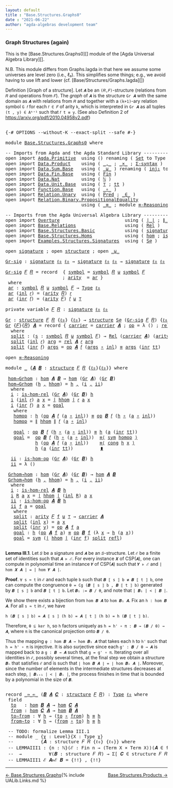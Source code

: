 ```yaml
---
layout: default
title : "Base.Structures.Graphs0"
date : "2021-06-22"
author: "agda-algebras development team"
---
```


### <a id="graph-structures-again">Graph Structures (again)</a>

This is the [Base.Structures.Graphs0][] module of the [Agda Universal Algebra Library][].

N.B. This module differs from Graphs.lagda in that here we assume some universes are level zero (i.e., ℓ₀). This simplifies some things; e.g., we avoid having to use lift and lower (cf. [Base/Structures/Graphs.lagda][])

Definition [Graph of a structure]. Let `𝑨` be an `(𝑅,𝐹)`-structure (relations from `𝑅` and operations from `𝐹`).
The *graph* of `𝑨` is the structure `Gr 𝑨` with the same domain as `𝑨` with relations from `𝑅` and together with a `(k+1)`-ary relation symbol `G 𝑓` for each `𝑓 ∈ 𝐹` of arity `k`, which is interpreted in `Gr 𝑨` as all tuples `(t , y) ∈ Aᵏ⁺¹` such that `𝑓 t ≡ y`. (See also Definition 2 of https://arxiv.org/pdf/2010.04958v2.pdf)


<pre class="Agda">

<a id="956" class="Symbol">{-#</a> <a id="960" class="Keyword">OPTIONS</a> <a id="968" class="Pragma">--without-K</a> <a id="980" class="Pragma">--exact-split</a> <a id="994" class="Pragma">--safe</a> <a id="1001" class="Symbol">#-}</a>

<a id="1006" class="Keyword">module</a> <a id="1013" href="Base.Structures.Graphs0.html" class="Module">Base.Structures.Graphs0</a> <a id="1037" class="Keyword">where</a>

<a id="1044" class="Comment">-- Imports from Agda and the Agda Standard Library -------------------------------------------</a>
<a id="1139" class="Keyword">open</a> <a id="1144" class="Keyword">import</a> <a id="1151" href="Agda.Primitive.html" class="Module">Agda.Primitive</a>  <a id="1167" class="Keyword">using</a> <a id="1173" class="Symbol">()</a> <a id="1176" class="Keyword">renaming</a> <a id="1185" class="Symbol">(</a> <a id="1187" href="Agda.Primitive.html#326" class="Primitive">Set</a> <a id="1191" class="Symbol">to</a> <a id="1194" class="Primitive">Type</a> <a id="1199" class="Symbol">;</a> <a id="1201" href="Agda.Primitive.html#764" class="Primitive">lzero</a> <a id="1207" class="Symbol">to</a> <a id="1210" class="Primitive">ℓ₀</a> <a id="1213" class="Symbol">)</a>
<a id="1215" class="Keyword">open</a> <a id="1220" class="Keyword">import</a> <a id="1227" href="Data.Product.html" class="Module">Data.Product</a>    <a id="1243" class="Keyword">using</a> <a id="1249" class="Symbol">(</a> <a id="1251" href="Agda.Builtin.Sigma.html#236" class="InductiveConstructor Operator">_,_</a> <a id="1255" class="Symbol">;</a> <a id="1257" href="Data.Product.html#1167" class="Function Operator">_×_</a> <a id="1261" class="Symbol">;</a> <a id="1263" href="Data.Product.html#916" class="Function">Σ-syntax</a> <a id="1272" class="Symbol">)</a>
<a id="1274" class="Keyword">open</a> <a id="1279" class="Keyword">import</a> <a id="1286" href="Data.Sum.Base.html" class="Module">Data.Sum.Base</a>   <a id="1302" class="Keyword">using</a> <a id="1308" class="Symbol">(</a> <a id="1310" href="Data.Sum.Base.html#734" class="Datatype Operator">_⊎_</a> <a id="1314" class="Symbol">)</a> <a id="1316" class="Keyword">renaming</a> <a id="1325" class="Symbol">(</a> <a id="1327" href="Data.Sum.Base.html#784" class="InductiveConstructor">inj₁</a> <a id="1332" class="Symbol">to</a> <a id="1335" class="InductiveConstructor">inl</a> <a id="1339" class="Symbol">;</a> <a id="1341" href="Data.Sum.Base.html#809" class="InductiveConstructor">inj₂</a> <a id="1346" class="Symbol">to</a> <a id="1349" class="InductiveConstructor">inr</a> <a id="1353" class="Symbol">)</a>
<a id="1355" class="Keyword">open</a> <a id="1360" class="Keyword">import</a> <a id="1367" href="Data.Fin.Base.html" class="Module">Data.Fin.Base</a>   <a id="1383" class="Keyword">using</a> <a id="1389" class="Symbol">(</a> <a id="1391" href="Data.Fin.Base.html#1126" class="Datatype">Fin</a> <a id="1395" class="Symbol">)</a>
<a id="1397" class="Keyword">open</a> <a id="1402" class="Keyword">import</a> <a id="1409" href="Data.Nat.html" class="Module">Data.Nat</a>        <a id="1425" class="Keyword">using</a> <a id="1431" class="Symbol">(</a> <a id="1433" href="Agda.Builtin.Nat.html#192" class="Datatype">ℕ</a> <a id="1435" class="Symbol">)</a>
<a id="1437" class="Keyword">open</a> <a id="1442" class="Keyword">import</a> <a id="1449" href="Data.Unit.Base.html" class="Module">Data.Unit.Base</a>  <a id="1465" class="Keyword">using</a> <a id="1471" class="Symbol">(</a> <a id="1473" href="Agda.Builtin.Unit.html#164" class="Record">⊤</a> <a id="1475" class="Symbol">;</a> <a id="1477" href="Agda.Builtin.Unit.html#201" class="InductiveConstructor">tt</a> <a id="1480" class="Symbol">)</a>
<a id="1482" class="Keyword">open</a> <a id="1487" class="Keyword">import</a> <a id="1494" href="Function.Base.html" class="Module">Function.Base</a>   <a id="1510" class="Keyword">using</a> <a id="1516" class="Symbol">(</a> <a id="1518" href="Function.Base.html#1031" class="Function Operator">_∘_</a> <a id="1522" class="Symbol">)</a>
<a id="1524" class="Keyword">open</a> <a id="1529" class="Keyword">import</a> <a id="1536" href="Relation.Unary.html" class="Module">Relation.Unary</a>  <a id="1552" class="Keyword">using</a> <a id="1558" class="Symbol">(</a> <a id="1560" href="Relation.Unary.html#1101" class="Function">Pred</a> <a id="1565" class="Symbol">;</a> <a id="1567" href="Relation.Unary.html#1523" class="Function Operator">_∈_</a> <a id="1571" class="Symbol">)</a>
<a id="1573" class="Keyword">open</a> <a id="1578" class="Keyword">import</a> <a id="1585" href="Relation.Binary.PropositionalEquality.html" class="Module">Relation.Binary.PropositionalEquality</a>
                            <a id="1651" class="Keyword">using</a> <a id="1657" class="Symbol">(</a> <a id="1659" href="Agda.Builtin.Equality.html#151" class="Datatype Operator">_≡_</a> <a id="1663" class="Symbol">;</a> <a id="1665" class="Keyword">module</a> <a id="1672" href="Relation.Binary.PropositionalEquality.Core.html#2708" class="Module">≡-Reasoning</a> <a id="1684" class="Symbol">;</a> <a id="1686" href="Relation.Binary.PropositionalEquality.Core.html#1130" class="Function">cong</a> <a id="1691" class="Symbol">;</a> <a id="1693" href="Relation.Binary.PropositionalEquality.Core.html#1684" class="Function">sym</a> <a id="1697" class="Symbol">;</a> <a id="1699" href="Agda.Builtin.Equality.html#208" class="InductiveConstructor">refl</a> <a id="1704" class="Symbol">)</a>

<a id="1707" class="Comment">-- Imports from the Agda Universal Algebra Library ---------------------------------------------</a>
<a id="1804" class="Keyword">open</a> <a id="1809" class="Keyword">import</a> <a id="1816" href="Overture.html" class="Module">Overture</a>                        <a id="1848" class="Keyword">using</a> <a id="1854" class="Symbol">(</a> <a id="1856" href="Overture.Basic.html#4326" class="Function Operator">∣_∣</a> <a id="1860" class="Symbol">;</a> <a id="1862" href="Overture.Basic.html#4364" class="Function Operator">∥_∥</a> <a id="1866" class="Symbol">)</a>
<a id="1868" class="Keyword">open</a> <a id="1873" class="Keyword">import</a> <a id="1880" href="Base.Relations.html" class="Module">Base.Relations</a>                  <a id="1912" class="Keyword">using</a> <a id="1918" class="Symbol">(</a> <a id="1920" href="Base.Relations.Continuous.html#4452" class="Function">Rel</a> <a id="1924" class="Symbol">)</a>
<a id="1926" class="Keyword">open</a> <a id="1931" class="Keyword">import</a> <a id="1938" href="Base.Structures.Basic.html" class="Module">Base.Structures.Basic</a>           <a id="1970" class="Keyword">using</a> <a id="1976" class="Symbol">(</a> <a id="1978" href="Base.Structures.Basic.html#1233" class="Record">signature</a> <a id="1988" class="Symbol">;</a> <a id="1990" href="Base.Structures.Basic.html#1566" class="Record">structure</a> <a id="2000" class="Symbol">)</a>
<a id="2002" class="Keyword">open</a> <a id="2007" class="Keyword">import</a> <a id="2014" href="Base.Structures.Homs.html" class="Module">Base.Structures.Homs</a>            <a id="2046" class="Keyword">using</a> <a id="2052" class="Symbol">(</a> <a id="2054" href="Base.Structures.Homs.html#2703" class="Function">hom</a> <a id="2058" class="Symbol">;</a> <a id="2060" href="Base.Structures.Homs.html#2287" class="Function">is-hom-rel</a> <a id="2071" class="Symbol">;</a> <a id="2073" href="Base.Structures.Homs.html#2506" class="Function">is-hom-op</a> <a id="2083" class="Symbol">)</a>
<a id="2085" class="Keyword">open</a> <a id="2090" class="Keyword">import</a> <a id="2097" href="Examples.Structures.Signatures.html" class="Module">Examples.Structures.Signatures</a>  <a id="2129" class="Keyword">using</a> <a id="2135" class="Symbol">(</a> <a id="2137" href="Examples.Structures.Signatures.html#765" class="Function">S∅</a> <a id="2140" class="Symbol">)</a>

<a id="2143" class="Keyword">open</a> <a id="2148" href="Base.Structures.Basic.html#1233" class="Module">signature</a> <a id="2158" class="Symbol">;</a> <a id="2160" class="Keyword">open</a> <a id="2165" href="Base.Structures.Basic.html#1566" class="Module">structure</a> <a id="2175" class="Symbol">;</a> <a id="2177" class="Keyword">open</a> <a id="2182" href="Data.Sum.Base.html#734" class="Module Operator">_⊎_</a>

<a id="Gr-sig"></a><a id="2187" href="Base.Structures.Graphs0.html#2187" class="Function">Gr-sig</a> <a id="2194" class="Symbol">:</a> <a id="2196" href="Base.Structures.Basic.html#1233" class="Record">signature</a> <a id="2206" href="Base.Structures.Graphs0.html#1210" class="Primitive">ℓ₀</a> <a id="2209" href="Base.Structures.Graphs0.html#1210" class="Primitive">ℓ₀</a> <a id="2212" class="Symbol">→</a> <a id="2214" href="Base.Structures.Basic.html#1233" class="Record">signature</a> <a id="2224" href="Base.Structures.Graphs0.html#1210" class="Primitive">ℓ₀</a> <a id="2227" href="Base.Structures.Graphs0.html#1210" class="Primitive">ℓ₀</a> <a id="2230" class="Symbol">→</a> <a id="2232" href="Base.Structures.Basic.html#1233" class="Record">signature</a> <a id="2242" href="Base.Structures.Graphs0.html#1210" class="Primitive">ℓ₀</a> <a id="2245" href="Base.Structures.Graphs0.html#1210" class="Primitive">ℓ₀</a>

<a id="2249" href="Base.Structures.Graphs0.html#2187" class="Function">Gr-sig</a> <a id="2256" href="Base.Structures.Graphs0.html#2256" class="Bound">𝐹</a> <a id="2258" href="Base.Structures.Graphs0.html#2258" class="Bound">𝑅</a> <a id="2260" class="Symbol">=</a> <a id="2262" class="Keyword">record</a>  <a id="2270" class="Symbol">{</a> <a id="2272" href="Base.Structures.Basic.html#1293" class="Field">symbol</a> <a id="2279" class="Symbol">=</a> <a id="2281" href="Base.Structures.Basic.html#1293" class="Field">symbol</a> <a id="2288" href="Base.Structures.Graphs0.html#2258" class="Bound">𝑅</a> <a id="2290" href="Data.Sum.Base.html#734" class="Datatype Operator">⊎</a> <a id="2292" href="Base.Structures.Basic.html#1293" class="Field">symbol</a> <a id="2299" href="Base.Structures.Graphs0.html#2256" class="Bound">𝐹</a>
                     <a id="2322" class="Symbol">;</a> <a id="2324" href="Base.Structures.Basic.html#1311" class="Field">arity</a>  <a id="2331" class="Symbol">=</a> <a id="2333" href="Base.Structures.Graphs0.html#2346" class="Function">ar</a> <a id="2336" class="Symbol">}</a>
 <a id="2339" class="Keyword">where</a>
 <a id="2346" href="Base.Structures.Graphs0.html#2346" class="Function">ar</a> <a id="2349" class="Symbol">:</a> <a id="2351" href="Base.Structures.Basic.html#1293" class="Field">symbol</a> <a id="2358" href="Base.Structures.Graphs0.html#2258" class="Bound">𝑅</a> <a id="2360" href="Data.Sum.Base.html#734" class="Datatype Operator">⊎</a> <a id="2362" href="Base.Structures.Basic.html#1293" class="Field">symbol</a> <a id="2369" href="Base.Structures.Graphs0.html#2256" class="Bound">𝐹</a> <a id="2371" class="Symbol">→</a> <a id="2373" href="Base.Structures.Graphs0.html#1194" class="Primitive">Type</a> <a id="2378" href="Base.Structures.Graphs0.html#1210" class="Primitive">ℓ₀</a>
 <a id="2382" href="Base.Structures.Graphs0.html#2346" class="Function">ar</a> <a id="2385" class="Symbol">(</a><a id="2386" href="Base.Structures.Graphs0.html#1335" class="InductiveConstructor">inl</a> <a id="2390" href="Base.Structures.Graphs0.html#2390" class="Bound">𝑟</a><a id="2391" class="Symbol">)</a> <a id="2393" class="Symbol">=</a> <a id="2395" class="Symbol">(</a><a id="2396" href="Base.Structures.Basic.html#1311" class="Field">arity</a> <a id="2402" href="Base.Structures.Graphs0.html#2258" class="Bound">𝑅</a><a id="2403" class="Symbol">)</a> <a id="2405" href="Base.Structures.Graphs0.html#2390" class="Bound">𝑟</a>
 <a id="2408" href="Base.Structures.Graphs0.html#2346" class="Function">ar</a> <a id="2411" class="Symbol">(</a><a id="2412" href="Base.Structures.Graphs0.html#1349" class="InductiveConstructor">inr</a> <a id="2416" href="Base.Structures.Graphs0.html#2416" class="Bound">𝑓</a><a id="2417" class="Symbol">)</a> <a id="2419" class="Symbol">=</a> <a id="2421" class="Symbol">(</a><a id="2422" href="Base.Structures.Basic.html#1311" class="Field">arity</a> <a id="2428" href="Base.Structures.Graphs0.html#2256" class="Bound">𝐹</a><a id="2429" class="Symbol">)</a> <a id="2431" href="Base.Structures.Graphs0.html#2416" class="Bound">𝑓</a> <a id="2433" href="Data.Sum.Base.html#734" class="Datatype Operator">⊎</a> <a id="2435" href="Agda.Builtin.Unit.html#164" class="Record">⊤</a>

<a id="2438" class="Keyword">private</a> <a id="2446" class="Keyword">variable</a> <a id="2455" href="Base.Structures.Graphs0.html#2455" class="Generalizable">𝐹</a> <a id="2457" href="Base.Structures.Graphs0.html#2457" class="Generalizable">𝑅</a> <a id="2459" class="Symbol">:</a> <a id="2461" href="Base.Structures.Basic.html#1233" class="Record">signature</a> <a id="2471" href="Base.Structures.Graphs0.html#1210" class="Primitive">ℓ₀</a> <a id="2474" href="Base.Structures.Graphs0.html#1210" class="Primitive">ℓ₀</a>

<a id="Gr"></a><a id="2478" href="Base.Structures.Graphs0.html#2478" class="Function">Gr</a> <a id="2481" class="Symbol">:</a> <a id="2483" href="Base.Structures.Basic.html#1566" class="Record">structure</a> <a id="2493" href="Base.Structures.Graphs0.html#2455" class="Generalizable">𝐹</a> <a id="2495" href="Base.Structures.Graphs0.html#2457" class="Generalizable">𝑅</a> <a id="2497" class="Symbol">{</a><a id="2498" href="Base.Structures.Graphs0.html#1210" class="Primitive">ℓ₀</a><a id="2500" class="Symbol">}</a> <a id="2502" class="Symbol">{</a><a id="2503" href="Base.Structures.Graphs0.html#1210" class="Primitive">ℓ₀</a><a id="2505" class="Symbol">}</a> <a id="2507" class="Symbol">→</a> <a id="2509" href="Base.Structures.Basic.html#1566" class="Record">structure</a> <a id="2519" href="Examples.Structures.Signatures.html#765" class="Function">S∅</a> <a id="2522" class="Symbol">(</a><a id="2523" href="Base.Structures.Graphs0.html#2187" class="Function">Gr-sig</a> <a id="2530" href="Base.Structures.Graphs0.html#2455" class="Generalizable">𝐹</a> <a id="2532" href="Base.Structures.Graphs0.html#2457" class="Generalizable">𝑅</a><a id="2533" class="Symbol">)</a> <a id="2535" class="Symbol">{</a><a id="2536" href="Base.Structures.Graphs0.html#1210" class="Primitive">ℓ₀</a><a id="2538" class="Symbol">}</a> <a id="2540" class="Symbol">{</a><a id="2541" href="Base.Structures.Graphs0.html#1210" class="Primitive">ℓ₀</a><a id="2543" class="Symbol">}</a>
<a id="2545" href="Base.Structures.Graphs0.html#2478" class="Function">Gr</a> <a id="2548" class="Symbol">{</a><a id="2549" href="Base.Structures.Graphs0.html#2549" class="Bound">𝐹</a><a id="2550" class="Symbol">}{</a><a id="2552" href="Base.Structures.Graphs0.html#2552" class="Bound">𝑅</a><a id="2553" class="Symbol">}</a> <a id="2555" href="Base.Structures.Graphs0.html#2555" class="Bound">𝑨</a> <a id="2557" class="Symbol">=</a> <a id="2559" class="Keyword">record</a> <a id="2566" class="Symbol">{</a> <a id="2568" href="Base.Structures.Basic.html#1730" class="Field">carrier</a> <a id="2576" class="Symbol">=</a> <a id="2578" href="Base.Structures.Basic.html#1730" class="Field">carrier</a> <a id="2586" href="Base.Structures.Graphs0.html#2555" class="Bound">𝑨</a> <a id="2588" class="Symbol">;</a> <a id="2590" href="Base.Structures.Basic.html#1749" class="Field">op</a> <a id="2593" class="Symbol">=</a> <a id="2595" class="Symbol">λ</a> <a id="2597" class="Symbol">()</a> <a id="2600" class="Symbol">;</a> <a id="2602" href="Base.Structures.Basic.html#1833" class="Field">rel</a> <a id="2606" class="Symbol">=</a> <a id="2608" href="Base.Structures.Graphs0.html#2626" class="Function">split</a> <a id="2614" class="Symbol">}</a>
  <a id="2618" class="Keyword">where</a>
  <a id="2626" href="Base.Structures.Graphs0.html#2626" class="Function">split</a> <a id="2632" class="Symbol">:</a> <a id="2634" class="Symbol">(</a><a id="2635" href="Base.Structures.Graphs0.html#2635" class="Bound">s</a> <a id="2637" class="Symbol">:</a> <a id="2639" href="Base.Structures.Basic.html#1293" class="Field">symbol</a> <a id="2646" href="Base.Structures.Graphs0.html#2552" class="Bound">𝑅</a> <a id="2648" href="Data.Sum.Base.html#734" class="Datatype Operator">⊎</a> <a id="2650" href="Base.Structures.Basic.html#1293" class="Field">symbol</a> <a id="2657" href="Base.Structures.Graphs0.html#2549" class="Bound">𝐹</a><a id="2658" class="Symbol">)</a> <a id="2660" class="Symbol">→</a> <a id="2662" href="Base.Relations.Continuous.html#4452" class="Function">Rel</a> <a id="2666" class="Symbol">(</a><a id="2667" href="Base.Structures.Basic.html#1730" class="Field">carrier</a> <a id="2675" href="Base.Structures.Graphs0.html#2555" class="Bound">𝑨</a><a id="2676" class="Symbol">)</a> <a id="2678" class="Symbol">(</a><a id="2679" href="Base.Structures.Basic.html#1311" class="Field">arity</a> <a id="2685" class="Symbol">(</a><a id="2686" href="Base.Structures.Graphs0.html#2187" class="Function">Gr-sig</a> <a id="2693" href="Base.Structures.Graphs0.html#2549" class="Bound">𝐹</a> <a id="2695" href="Base.Structures.Graphs0.html#2552" class="Bound">𝑅</a><a id="2696" class="Symbol">)</a> <a id="2698" href="Base.Structures.Graphs0.html#2635" class="Bound">s</a><a id="2699" class="Symbol">)</a> <a id="2701" class="Symbol">{</a><a id="2702" href="Base.Structures.Graphs0.html#1210" class="Primitive">ℓ₀</a><a id="2704" class="Symbol">}</a>
  <a id="2708" href="Base.Structures.Graphs0.html#2626" class="Function">split</a> <a id="2714" class="Symbol">(</a><a id="2715" href="Base.Structures.Graphs0.html#1335" class="InductiveConstructor">inl</a> <a id="2719" href="Base.Structures.Graphs0.html#2719" class="Bound">𝑟</a><a id="2720" class="Symbol">)</a> <a id="2722" href="Base.Structures.Graphs0.html#2722" class="Bound">arg</a> <a id="2726" class="Symbol">=</a> <a id="2728" href="Base.Structures.Basic.html#1833" class="Field">rel</a> <a id="2732" href="Base.Structures.Graphs0.html#2555" class="Bound">𝑨</a> <a id="2734" href="Base.Structures.Graphs0.html#2719" class="Bound">𝑟</a> <a id="2736" href="Base.Structures.Graphs0.html#2722" class="Bound">arg</a>
  <a id="2742" href="Base.Structures.Graphs0.html#2626" class="Function">split</a> <a id="2748" class="Symbol">(</a><a id="2749" href="Base.Structures.Graphs0.html#1349" class="InductiveConstructor">inr</a> <a id="2753" href="Base.Structures.Graphs0.html#2753" class="Bound">𝑓</a><a id="2754" class="Symbol">)</a> <a id="2756" href="Base.Structures.Graphs0.html#2756" class="Bound">args</a> <a id="2761" class="Symbol">=</a> <a id="2763" href="Base.Structures.Basic.html#1749" class="Field">op</a> <a id="2766" href="Base.Structures.Graphs0.html#2555" class="Bound">𝑨</a> <a id="2768" href="Base.Structures.Graphs0.html#2753" class="Bound">𝑓</a> <a id="2770" class="Symbol">(</a><a id="2771" href="Base.Structures.Graphs0.html#2756" class="Bound">args</a> <a id="2776" href="Function.Base.html#1031" class="Function Operator">∘</a> <a id="2778" href="Base.Structures.Graphs0.html#1335" class="InductiveConstructor">inl</a><a id="2781" class="Symbol">)</a> <a id="2783" href="Agda.Builtin.Equality.html#151" class="Datatype Operator">≡</a> <a id="2785" href="Base.Structures.Graphs0.html#2756" class="Bound">args</a> <a id="2790" class="Symbol">(</a><a id="2791" href="Base.Structures.Graphs0.html#1349" class="InductiveConstructor">inr</a> <a id="2795" href="Agda.Builtin.Unit.html#201" class="InductiveConstructor">tt</a><a id="2797" class="Symbol">)</a>

<a id="2800" class="Keyword">open</a> <a id="2805" href="Relation.Binary.PropositionalEquality.Core.html#2708" class="Module">≡-Reasoning</a>

<a id="2818" class="Keyword">module</a> <a id="2825" href="Base.Structures.Graphs0.html#2825" class="Module">_</a> <a id="2827" class="Symbol">{</a><a id="2828" href="Base.Structures.Graphs0.html#2828" class="Bound">𝑨</a> <a id="2830" href="Base.Structures.Graphs0.html#2830" class="Bound">𝑩</a> <a id="2832" class="Symbol">:</a> <a id="2834" href="Base.Structures.Basic.html#1566" class="Record">structure</a> <a id="2844" href="Base.Structures.Graphs0.html#2455" class="Generalizable">𝐹</a> <a id="2846" href="Base.Structures.Graphs0.html#2457" class="Generalizable">𝑅</a> <a id="2848" class="Symbol">{</a><a id="2849" href="Base.Structures.Graphs0.html#1210" class="Primitive">ℓ₀</a><a id="2851" class="Symbol">}{</a><a id="2853" href="Base.Structures.Graphs0.html#1210" class="Primitive">ℓ₀</a><a id="2855" class="Symbol">}}</a> <a id="2858" class="Keyword">where</a>

 <a id="2866" href="Base.Structures.Graphs0.html#2866" class="Function">hom→Grhom</a> <a id="2876" class="Symbol">:</a> <a id="2878" href="Base.Structures.Homs.html#2703" class="Function">hom</a> <a id="2882" href="Base.Structures.Graphs0.html#2828" class="Bound">𝑨</a> <a id="2884" href="Base.Structures.Graphs0.html#2830" class="Bound">𝑩</a> <a id="2886" class="Symbol">→</a> <a id="2888" href="Base.Structures.Homs.html#2703" class="Function">hom</a> <a id="2892" class="Symbol">(</a><a id="2893" href="Base.Structures.Graphs0.html#2478" class="Function">Gr</a> <a id="2896" href="Base.Structures.Graphs0.html#2828" class="Bound">𝑨</a><a id="2897" class="Symbol">)</a> <a id="2899" class="Symbol">(</a><a id="2900" href="Base.Structures.Graphs0.html#2478" class="Function">Gr</a> <a id="2903" href="Base.Structures.Graphs0.html#2830" class="Bound">𝑩</a><a id="2904" class="Symbol">)</a>
 <a id="2907" href="Base.Structures.Graphs0.html#2866" class="Function">hom→Grhom</a> <a id="2917" class="Symbol">(</a><a id="2918" href="Base.Structures.Graphs0.html#2918" class="Bound">h</a> <a id="2920" href="Agda.Builtin.Sigma.html#236" class="InductiveConstructor Operator">,</a> <a id="2922" href="Base.Structures.Graphs0.html#2922" class="Bound">hhom</a><a id="2926" class="Symbol">)</a> <a id="2928" class="Symbol">=</a> <a id="2930" href="Base.Structures.Graphs0.html#2918" class="Bound">h</a> <a id="2932" href="Agda.Builtin.Sigma.html#236" class="InductiveConstructor Operator">,</a> <a id="2934" class="Symbol">(</a><a id="2935" href="Base.Structures.Graphs0.html#2953" class="Function">i</a> <a id="2937" href="Agda.Builtin.Sigma.html#236" class="InductiveConstructor Operator">,</a> <a id="2939" href="Base.Structures.Graphs0.html#3328" class="Function">ii</a><a id="2941" class="Symbol">)</a>
  <a id="2945" class="Keyword">where</a>
  <a id="2953" href="Base.Structures.Graphs0.html#2953" class="Function">i</a> <a id="2955" class="Symbol">:</a> <a id="2957" href="Base.Structures.Homs.html#2287" class="Function">is-hom-rel</a> <a id="2968" class="Symbol">(</a><a id="2969" href="Base.Structures.Graphs0.html#2478" class="Function">Gr</a> <a id="2972" href="Base.Structures.Graphs0.html#2828" class="Bound">𝑨</a><a id="2973" class="Symbol">)</a> <a id="2975" class="Symbol">(</a><a id="2976" href="Base.Structures.Graphs0.html#2478" class="Function">Gr</a> <a id="2979" href="Base.Structures.Graphs0.html#2830" class="Bound">𝑩</a><a id="2980" class="Symbol">)</a> <a id="2982" href="Base.Structures.Graphs0.html#2918" class="Bound">h</a>
  <a id="2986" href="Base.Structures.Graphs0.html#2953" class="Function">i</a> <a id="2988" class="Symbol">(</a><a id="2989" href="Base.Structures.Graphs0.html#1335" class="InductiveConstructor">inl</a> <a id="2993" href="Base.Structures.Graphs0.html#2993" class="Bound">𝑟</a><a id="2994" class="Symbol">)</a> <a id="2996" href="Base.Structures.Graphs0.html#2996" class="Bound">a</a> <a id="2998" href="Base.Structures.Graphs0.html#2998" class="Bound">x</a> <a id="3000" class="Symbol">=</a> <a id="3002" href="Overture.Basic.html#4326" class="Function Operator">∣</a> <a id="3004" href="Base.Structures.Graphs0.html#2922" class="Bound">hhom</a> <a id="3009" href="Overture.Basic.html#4326" class="Function Operator">∣</a> <a id="3011" href="Base.Structures.Graphs0.html#2993" class="Bound">𝑟</a> <a id="3013" href="Base.Structures.Graphs0.html#2996" class="Bound">a</a> <a id="3015" href="Base.Structures.Graphs0.html#2998" class="Bound">x</a>
  <a id="3019" href="Base.Structures.Graphs0.html#2953" class="Function">i</a> <a id="3021" class="Symbol">(</a><a id="3022" href="Base.Structures.Graphs0.html#1349" class="InductiveConstructor">inr</a> <a id="3026" href="Base.Structures.Graphs0.html#3026" class="Bound">𝑓</a><a id="3027" class="Symbol">)</a> <a id="3029" href="Base.Structures.Graphs0.html#3029" class="Bound">a</a> <a id="3031" href="Base.Structures.Graphs0.html#3031" class="Bound">x</a> <a id="3033" class="Symbol">=</a> <a id="3035" href="Base.Structures.Graphs0.html#3142" class="Function">goal</a>
   <a id="3043" class="Keyword">where</a>
   <a id="3052" href="Base.Structures.Graphs0.html#3052" class="Function">homop</a> <a id="3058" class="Symbol">:</a> <a id="3060" href="Base.Structures.Graphs0.html#2918" class="Bound">h</a> <a id="3062" class="Symbol">(</a><a id="3063" href="Base.Structures.Basic.html#1749" class="Field">op</a> <a id="3066" href="Base.Structures.Graphs0.html#2828" class="Bound">𝑨</a> <a id="3068" href="Base.Structures.Graphs0.html#3026" class="Bound">𝑓</a> <a id="3070" class="Symbol">(</a><a id="3071" href="Base.Structures.Graphs0.html#3029" class="Bound">a</a> <a id="3073" href="Function.Base.html#1031" class="Function Operator">∘</a> <a id="3075" href="Base.Structures.Graphs0.html#1335" class="InductiveConstructor">inl</a><a id="3078" class="Symbol">))</a> <a id="3081" href="Agda.Builtin.Equality.html#151" class="Datatype Operator">≡</a> <a id="3083" href="Base.Structures.Basic.html#1749" class="Field">op</a> <a id="3086" href="Base.Structures.Graphs0.html#2830" class="Bound">𝑩</a> <a id="3088" href="Base.Structures.Graphs0.html#3026" class="Bound">𝑓</a> <a id="3090" class="Symbol">(</a><a id="3091" href="Base.Structures.Graphs0.html#2918" class="Bound">h</a> <a id="3093" href="Function.Base.html#1031" class="Function Operator">∘</a> <a id="3095" class="Symbol">(</a><a id="3096" href="Base.Structures.Graphs0.html#3029" class="Bound">a</a> <a id="3098" href="Function.Base.html#1031" class="Function Operator">∘</a> <a id="3100" href="Base.Structures.Graphs0.html#1335" class="InductiveConstructor">inl</a><a id="3103" class="Symbol">))</a>
   <a id="3109" href="Base.Structures.Graphs0.html#3052" class="Function">homop</a> <a id="3115" class="Symbol">=</a> <a id="3117" href="Overture.Basic.html#4364" class="Function Operator">∥</a> <a id="3119" href="Base.Structures.Graphs0.html#2922" class="Bound">hhom</a> <a id="3124" href="Overture.Basic.html#4364" class="Function Operator">∥</a> <a id="3126" href="Base.Structures.Graphs0.html#3026" class="Bound">𝑓</a> <a id="3128" class="Symbol">(</a><a id="3129" href="Base.Structures.Graphs0.html#3029" class="Bound">a</a> <a id="3131" href="Function.Base.html#1031" class="Function Operator">∘</a> <a id="3133" href="Base.Structures.Graphs0.html#1335" class="InductiveConstructor">inl</a><a id="3136" class="Symbol">)</a>

   <a id="3142" href="Base.Structures.Graphs0.html#3142" class="Function">goal</a> <a id="3147" class="Symbol">:</a> <a id="3149" href="Base.Structures.Basic.html#1749" class="Field">op</a> <a id="3152" href="Base.Structures.Graphs0.html#2830" class="Bound">𝑩</a> <a id="3154" href="Base.Structures.Graphs0.html#3026" class="Bound">𝑓</a> <a id="3156" class="Symbol">(</a><a id="3157" href="Base.Structures.Graphs0.html#2918" class="Bound">h</a> <a id="3159" href="Function.Base.html#1031" class="Function Operator">∘</a> <a id="3161" class="Symbol">(</a><a id="3162" href="Base.Structures.Graphs0.html#3029" class="Bound">a</a> <a id="3164" href="Function.Base.html#1031" class="Function Operator">∘</a> <a id="3166" href="Base.Structures.Graphs0.html#1335" class="InductiveConstructor">inl</a><a id="3169" class="Symbol">))</a> <a id="3172" href="Agda.Builtin.Equality.html#151" class="Datatype Operator">≡</a> <a id="3174" href="Base.Structures.Graphs0.html#2918" class="Bound">h</a> <a id="3176" class="Symbol">(</a><a id="3177" href="Base.Structures.Graphs0.html#3029" class="Bound">a</a> <a id="3179" class="Symbol">(</a><a id="3180" href="Base.Structures.Graphs0.html#1349" class="InductiveConstructor">inr</a> <a id="3184" href="Agda.Builtin.Unit.html#201" class="InductiveConstructor">tt</a><a id="3186" class="Symbol">))</a>
   <a id="3192" href="Base.Structures.Graphs0.html#3142" class="Function">goal</a> <a id="3197" class="Symbol">=</a>  <a id="3200" href="Base.Structures.Basic.html#1749" class="Field">op</a> <a id="3203" href="Base.Structures.Graphs0.html#2830" class="Bound">𝑩</a> <a id="3205" href="Base.Structures.Graphs0.html#3026" class="Bound">𝑓</a> <a id="3207" class="Symbol">(</a><a id="3208" href="Base.Structures.Graphs0.html#2918" class="Bound">h</a> <a id="3210" href="Function.Base.html#1031" class="Function Operator">∘</a> <a id="3212" class="Symbol">(</a><a id="3213" href="Base.Structures.Graphs0.html#3029" class="Bound">a</a> <a id="3215" href="Function.Base.html#1031" class="Function Operator">∘</a> <a id="3217" href="Base.Structures.Graphs0.html#1335" class="InductiveConstructor">inl</a><a id="3220" class="Symbol">))</a>  <a id="3224" href="Relation.Binary.PropositionalEquality.Core.html#2923" class="Function">≡⟨</a> <a id="3227" href="Relation.Binary.PropositionalEquality.Core.html#1684" class="Function">sym</a> <a id="3231" href="Base.Structures.Graphs0.html#3052" class="Function">homop</a> <a id="3237" href="Relation.Binary.PropositionalEquality.Core.html#2923" class="Function">⟩</a>
           <a id="3250" href="Base.Structures.Graphs0.html#2918" class="Bound">h</a> <a id="3252" class="Symbol">(</a><a id="3253" href="Base.Structures.Basic.html#1749" class="Field">op</a> <a id="3256" href="Base.Structures.Graphs0.html#2828" class="Bound">𝑨</a> <a id="3258" href="Base.Structures.Graphs0.html#3026" class="Bound">𝑓</a> <a id="3260" class="Symbol">(</a><a id="3261" href="Base.Structures.Graphs0.html#3029" class="Bound">a</a> <a id="3263" href="Function.Base.html#1031" class="Function Operator">∘</a> <a id="3265" href="Base.Structures.Graphs0.html#1335" class="InductiveConstructor">inl</a><a id="3268" class="Symbol">))</a>    <a id="3274" href="Relation.Binary.PropositionalEquality.Core.html#2923" class="Function">≡⟨</a> <a id="3277" href="Relation.Binary.PropositionalEquality.Core.html#1130" class="Function">cong</a> <a id="3282" href="Base.Structures.Graphs0.html#2918" class="Bound">h</a> <a id="3284" href="Base.Structures.Graphs0.html#3031" class="Bound">x</a> <a id="3286" href="Relation.Binary.PropositionalEquality.Core.html#2923" class="Function">⟩</a>
           <a id="3299" href="Base.Structures.Graphs0.html#2918" class="Bound">h</a> <a id="3301" class="Symbol">(</a><a id="3302" href="Base.Structures.Graphs0.html#3029" class="Bound">a</a> <a id="3304" class="Symbol">(</a><a id="3305" href="Base.Structures.Graphs0.html#1349" class="InductiveConstructor">inr</a> <a id="3309" href="Agda.Builtin.Unit.html#201" class="InductiveConstructor">tt</a><a id="3311" class="Symbol">))</a>          <a id="3323" href="Relation.Binary.PropositionalEquality.Core.html#3105" class="Function Operator">∎</a>

  <a id="3328" href="Base.Structures.Graphs0.html#3328" class="Function">ii</a> <a id="3331" class="Symbol">:</a> <a id="3333" href="Base.Structures.Homs.html#2506" class="Function">is-hom-op</a> <a id="3343" class="Symbol">(</a><a id="3344" href="Base.Structures.Graphs0.html#2478" class="Function">Gr</a> <a id="3347" href="Base.Structures.Graphs0.html#2828" class="Bound">𝑨</a><a id="3348" class="Symbol">)</a> <a id="3350" class="Symbol">(</a><a id="3351" href="Base.Structures.Graphs0.html#2478" class="Function">Gr</a> <a id="3354" href="Base.Structures.Graphs0.html#2830" class="Bound">𝑩</a><a id="3355" class="Symbol">)</a> <a id="3357" href="Base.Structures.Graphs0.html#2918" class="Bound">h</a>
  <a id="3361" href="Base.Structures.Graphs0.html#3328" class="Function">ii</a> <a id="3364" class="Symbol">=</a> <a id="3366" class="Symbol">λ</a> <a id="3368" class="Symbol">()</a>

 <a id="3373" href="Base.Structures.Graphs0.html#3373" class="Function">Grhom→hom</a> <a id="3383" class="Symbol">:</a> <a id="3385" href="Base.Structures.Homs.html#2703" class="Function">hom</a> <a id="3389" class="Symbol">(</a><a id="3390" href="Base.Structures.Graphs0.html#2478" class="Function">Gr</a> <a id="3393" href="Base.Structures.Graphs0.html#2828" class="Bound">𝑨</a><a id="3394" class="Symbol">)</a> <a id="3396" class="Symbol">(</a><a id="3397" href="Base.Structures.Graphs0.html#2478" class="Function">Gr</a> <a id="3400" href="Base.Structures.Graphs0.html#2830" class="Bound">𝑩</a><a id="3401" class="Symbol">)</a> <a id="3403" class="Symbol">→</a> <a id="3405" href="Base.Structures.Homs.html#2703" class="Function">hom</a> <a id="3409" href="Base.Structures.Graphs0.html#2828" class="Bound">𝑨</a> <a id="3411" href="Base.Structures.Graphs0.html#2830" class="Bound">𝑩</a>
 <a id="3414" href="Base.Structures.Graphs0.html#3373" class="Function">Grhom→hom</a> <a id="3424" class="Symbol">(</a><a id="3425" href="Base.Structures.Graphs0.html#3425" class="Bound">h</a> <a id="3427" href="Agda.Builtin.Sigma.html#236" class="InductiveConstructor Operator">,</a> <a id="3429" href="Base.Structures.Graphs0.html#3429" class="Bound">hhom</a><a id="3433" class="Symbol">)</a> <a id="3435" class="Symbol">=</a> <a id="3437" href="Base.Structures.Graphs0.html#3425" class="Bound">h</a> <a id="3439" href="Agda.Builtin.Sigma.html#236" class="InductiveConstructor Operator">,</a> <a id="3441" class="Symbol">(</a><a id="3442" href="Base.Structures.Graphs0.html#3460" class="Function">i</a> <a id="3444" href="Agda.Builtin.Sigma.html#236" class="InductiveConstructor Operator">,</a> <a id="3446" href="Base.Structures.Graphs0.html#3516" class="Function">ii</a><a id="3448" class="Symbol">)</a>
  <a id="3452" class="Keyword">where</a>
  <a id="3460" href="Base.Structures.Graphs0.html#3460" class="Function">i</a> <a id="3462" class="Symbol">:</a> <a id="3464" href="Base.Structures.Homs.html#2287" class="Function">is-hom-rel</a> <a id="3475" href="Base.Structures.Graphs0.html#2828" class="Bound">𝑨</a> <a id="3477" href="Base.Structures.Graphs0.html#2830" class="Bound">𝑩</a> <a id="3479" href="Base.Structures.Graphs0.html#3425" class="Bound">h</a>
  <a id="3483" href="Base.Structures.Graphs0.html#3460" class="Function">i</a> <a id="3485" href="Base.Structures.Graphs0.html#3485" class="Bound">R</a> <a id="3487" href="Base.Structures.Graphs0.html#3487" class="Bound">a</a> <a id="3489" href="Base.Structures.Graphs0.html#3489" class="Bound">x</a> <a id="3491" class="Symbol">=</a> <a id="3493" href="Overture.Basic.html#4326" class="Function Operator">∣</a> <a id="3495" href="Base.Structures.Graphs0.html#3429" class="Bound">hhom</a> <a id="3500" href="Overture.Basic.html#4326" class="Function Operator">∣</a> <a id="3502" class="Symbol">(</a><a id="3503" href="Base.Structures.Graphs0.html#1335" class="InductiveConstructor">inl</a> <a id="3507" href="Base.Structures.Graphs0.html#3485" class="Bound">R</a><a id="3508" class="Symbol">)</a> <a id="3510" href="Base.Structures.Graphs0.html#3487" class="Bound">a</a> <a id="3512" href="Base.Structures.Graphs0.html#3489" class="Bound">x</a>
  <a id="3516" href="Base.Structures.Graphs0.html#3516" class="Function">ii</a> <a id="3519" class="Symbol">:</a> <a id="3521" href="Base.Structures.Homs.html#2506" class="Function">is-hom-op</a> <a id="3531" href="Base.Structures.Graphs0.html#2828" class="Bound">𝑨</a> <a id="3533" href="Base.Structures.Graphs0.html#2830" class="Bound">𝑩</a> <a id="3535" href="Base.Structures.Graphs0.html#3425" class="Bound">h</a>
  <a id="3539" href="Base.Structures.Graphs0.html#3516" class="Function">ii</a> <a id="3542" href="Base.Structures.Graphs0.html#3542" class="Bound">f</a> <a id="3544" href="Base.Structures.Graphs0.html#3544" class="Bound">a</a> <a id="3546" class="Symbol">=</a> <a id="3548" href="Base.Structures.Graphs0.html#3653" class="Function">goal</a>
   <a id="3556" class="Keyword">where</a>
   <a id="3565" href="Base.Structures.Graphs0.html#3565" class="Function">split</a> <a id="3571" class="Symbol">:</a> <a id="3573" href="Base.Structures.Basic.html#1311" class="Field">arity</a> <a id="3579" href="Base.Structures.Graphs0.html#2844" class="Bound">𝐹</a> <a id="3581" href="Base.Structures.Graphs0.html#3542" class="Bound">f</a> <a id="3583" href="Data.Sum.Base.html#734" class="Datatype Operator">⊎</a> <a id="3585" href="Agda.Builtin.Unit.html#164" class="Record">⊤</a> <a id="3587" class="Symbol">→</a> <a id="3589" href="Base.Structures.Basic.html#1730" class="Field">carrier</a> <a id="3597" href="Base.Structures.Graphs0.html#2828" class="Bound">𝑨</a>
   <a id="3602" href="Base.Structures.Graphs0.html#3565" class="Function">split</a> <a id="3608" class="Symbol">(</a><a id="3609" href="Base.Structures.Graphs0.html#1335" class="InductiveConstructor">inl</a> <a id="3613" href="Base.Structures.Graphs0.html#3613" class="Bound">x</a><a id="3614" class="Symbol">)</a> <a id="3616" class="Symbol">=</a> <a id="3618" href="Base.Structures.Graphs0.html#3544" class="Bound">a</a> <a id="3620" href="Base.Structures.Graphs0.html#3613" class="Bound">x</a>
   <a id="3625" href="Base.Structures.Graphs0.html#3565" class="Function">split</a> <a id="3631" class="Symbol">(</a><a id="3632" href="Base.Structures.Graphs0.html#1349" class="InductiveConstructor">inr</a> <a id="3636" href="Base.Structures.Graphs0.html#3636" class="Bound">y</a><a id="3637" class="Symbol">)</a> <a id="3639" class="Symbol">=</a> <a id="3641" href="Base.Structures.Basic.html#1749" class="Field">op</a> <a id="3644" href="Base.Structures.Graphs0.html#2828" class="Bound">𝑨</a> <a id="3646" href="Base.Structures.Graphs0.html#3542" class="Bound">f</a> <a id="3648" href="Base.Structures.Graphs0.html#3544" class="Bound">a</a>
   <a id="3653" href="Base.Structures.Graphs0.html#3653" class="Function">goal</a> <a id="3658" class="Symbol">:</a> <a id="3660" href="Base.Structures.Graphs0.html#3425" class="Bound">h</a> <a id="3662" class="Symbol">(</a><a id="3663" href="Base.Structures.Basic.html#1749" class="Field">op</a> <a id="3666" href="Base.Structures.Graphs0.html#2828" class="Bound">𝑨</a> <a id="3668" href="Base.Structures.Graphs0.html#3542" class="Bound">f</a> <a id="3670" href="Base.Structures.Graphs0.html#3544" class="Bound">a</a><a id="3671" class="Symbol">)</a> <a id="3673" href="Agda.Builtin.Equality.html#151" class="Datatype Operator">≡</a> <a id="3675" href="Base.Structures.Basic.html#1749" class="Field">op</a> <a id="3678" href="Base.Structures.Graphs0.html#2830" class="Bound">𝑩</a> <a id="3680" href="Base.Structures.Graphs0.html#3542" class="Bound">f</a> <a id="3682" class="Symbol">(λ</a> <a id="3685" href="Base.Structures.Graphs0.html#3685" class="Bound">x</a> <a id="3687" class="Symbol">→</a> <a id="3689" href="Base.Structures.Graphs0.html#3425" class="Bound">h</a> <a id="3691" class="Symbol">(</a><a id="3692" href="Base.Structures.Graphs0.html#3544" class="Bound">a</a> <a id="3694" href="Base.Structures.Graphs0.html#3685" class="Bound">x</a><a id="3695" class="Symbol">))</a>
   <a id="3701" href="Base.Structures.Graphs0.html#3653" class="Function">goal</a> <a id="3706" class="Symbol">=</a> <a id="3708" href="Relation.Binary.PropositionalEquality.Core.html#1684" class="Function">sym</a> <a id="3712" class="Symbol">(</a><a id="3713" href="Overture.Basic.html#4326" class="Function Operator">∣</a> <a id="3715" href="Base.Structures.Graphs0.html#3429" class="Bound">hhom</a> <a id="3720" href="Overture.Basic.html#4326" class="Function Operator">∣</a> <a id="3722" class="Symbol">(</a><a id="3723" href="Base.Structures.Graphs0.html#1349" class="InductiveConstructor">inr</a> <a id="3727" href="Base.Structures.Graphs0.html#3542" class="Bound">f</a><a id="3728" class="Symbol">)</a> <a id="3730" href="Base.Structures.Graphs0.html#3565" class="Function">split</a> <a id="3736" href="Agda.Builtin.Equality.html#208" class="InductiveConstructor">refl</a><a id="3740" class="Symbol">)</a>

</pre>

**Lemma III.1**. Let `𝑆` be a signature and `𝑨` be an `𝑆`-structure.
Let `ℰ` be a finite set of identities such that `𝑨 ⊧ ℰ`. For every
instance `𝑿` of CSP(`𝑨`), one can compute in polynomial time an
instance `𝒀` of CSP(`𝑨`) such that `𝒀 ⊧ ℰ` and `| hom 𝑿 𝑨 | = | hom 𝒀 𝑨 |`.

**Proof**. `∀ s ≈ t` in `ℰ` and each tuple `b` such that `𝑩 ⟦ s ⟧ b ≢ 𝑩 ⟦ t ⟧ b`, one can compute
the congruence `θ = Cg (𝑩 ⟦ s ⟧ b , 𝑩 ⟦ t ⟧ b)` generated by `𝑩 ⟦ s ⟧ b` and `𝑩 ⟦ t ⟧ b`.
Let `𝑩₁ := 𝑩 / θ`, and note that `| 𝑩₁ | < | 𝑩 |`.

We show there exists a bijection from `hom 𝑩 𝑨` to `hom 𝑩₁ 𝑨`.
Fix an `h : hom 𝑩 𝑨`. For all `s ≈ t` in `ℰ`, we have

`h (𝑩 ⟦ s ⟧ b) = 𝑨 ⟦ s ⟧ (h b) = 𝑨 ⟦ t ⟧ (h b) = h (𝑩 ⟦ t ⟧ b)`.

Therefore, `θ ⊆ ker h`, so `h` factors uniquely as `h = h' ∘ π : 𝑩 → (𝑩 / θ) → 𝑨`,
where `π` is the canonical projection onto `𝑩 / θ`.

Thus the mapping `φ : hom 𝑩 𝑨 → hom 𝑩₁ 𝑨` that takes each `h` to `h'` such that `h = h' ∘ π`
is injective.  It is also surjective since each `g' : 𝑩 / θ → 𝑨` is mapped back to
a `g : 𝑩 → 𝑨` such that `g = g' ∘ π`. Iterating over all identities in `ℰ`, possibly
several times, at the final step we obtain a structure `𝑩ₙ` that satisfies `ℰ`
and is such that `∣ hom 𝑩 𝑨 ∣ = ∣ hom 𝑩ₙ 𝑨 ∣`. Moreover, since the number of elements
in the intermediate structures decreases at each step, `| 𝑩ᵢ₊₁ | < | 𝑩ᵢ |`, the process
finishes in time that is bounded by a polynomial in the size of `𝑩`.

<pre class="Agda">

<a id="5190" class="Keyword">record</a> <a id="_⇛_⇚_"></a><a id="5197" href="Base.Structures.Graphs0.html#5197" class="Record Operator">_⇛_⇚_</a> <a id="5203" class="Symbol">(</a><a id="5204" href="Base.Structures.Graphs0.html#5204" class="Bound">𝑩</a> <a id="5206" href="Base.Structures.Graphs0.html#5206" class="Bound">𝑨</a> <a id="5208" href="Base.Structures.Graphs0.html#5208" class="Bound">𝑪</a> <a id="5210" class="Symbol">:</a> <a id="5212" href="Base.Structures.Basic.html#1566" class="Record">structure</a> <a id="5222" href="Base.Structures.Graphs0.html#2455" class="Generalizable">𝐹</a> <a id="5224" href="Base.Structures.Graphs0.html#2457" class="Generalizable">𝑅</a><a id="5225" class="Symbol">)</a> <a id="5227" class="Symbol">:</a> <a id="5229" href="Base.Structures.Graphs0.html#1194" class="Primitive">Type</a> <a id="5234" href="Base.Structures.Graphs0.html#1210" class="Primitive">ℓ₀</a> <a id="5237" class="Keyword">where</a>
 <a id="5244" class="Keyword">field</a>
  <a id="_⇛_⇚_.to"></a><a id="5252" href="Base.Structures.Graphs0.html#5252" class="Field">to</a>   <a id="5257" class="Symbol">:</a> <a id="5259" href="Base.Structures.Homs.html#2703" class="Function">hom</a> <a id="5263" href="Base.Structures.Graphs0.html#5204" class="Bound">𝑩</a> <a id="5265" href="Base.Structures.Graphs0.html#5206" class="Bound">𝑨</a> <a id="5267" class="Symbol">→</a> <a id="5269" href="Base.Structures.Homs.html#2703" class="Function">hom</a> <a id="5273" href="Base.Structures.Graphs0.html#5208" class="Bound">𝑪</a> <a id="5275" href="Base.Structures.Graphs0.html#5206" class="Bound">𝑨</a>
  <a id="_⇛_⇚_.from"></a><a id="5279" href="Base.Structures.Graphs0.html#5279" class="Field">from</a> <a id="5284" class="Symbol">:</a> <a id="5286" href="Base.Structures.Homs.html#2703" class="Function">hom</a> <a id="5290" href="Base.Structures.Graphs0.html#5208" class="Bound">𝑪</a> <a id="5292" href="Base.Structures.Graphs0.html#5206" class="Bound">𝑨</a> <a id="5294" class="Symbol">→</a> <a id="5296" href="Base.Structures.Homs.html#2703" class="Function">hom</a> <a id="5300" href="Base.Structures.Graphs0.html#5204" class="Bound">𝑩</a> <a id="5302" href="Base.Structures.Graphs0.html#5206" class="Bound">𝑨</a>
  <a id="_⇛_⇚_.to∼from"></a><a id="5306" href="Base.Structures.Graphs0.html#5306" class="Field">to∼from</a> <a id="5314" class="Symbol">:</a> <a id="5316" class="Symbol">∀</a> <a id="5318" href="Base.Structures.Graphs0.html#5318" class="Bound">h</a> <a id="5320" class="Symbol">→</a> <a id="5322" class="Symbol">(</a><a id="5323" href="Base.Structures.Graphs0.html#5252" class="Field">to</a> <a id="5326" href="Function.Base.html#1031" class="Function Operator">∘</a> <a id="5328" href="Base.Structures.Graphs0.html#5279" class="Field">from</a><a id="5332" class="Symbol">)</a> <a id="5334" href="Base.Structures.Graphs0.html#5318" class="Bound">h</a> <a id="5336" href="Agda.Builtin.Equality.html#151" class="Datatype Operator">≡</a> <a id="5338" href="Base.Structures.Graphs0.html#5318" class="Bound">h</a>
  <a id="_⇛_⇚_.from∼to"></a><a id="5342" href="Base.Structures.Graphs0.html#5342" class="Field">from∼to</a> <a id="5350" class="Symbol">:</a> <a id="5352" class="Symbol">∀</a> <a id="5354" href="Base.Structures.Graphs0.html#5354" class="Bound">h</a> <a id="5356" class="Symbol">→</a> <a id="5358" class="Symbol">(</a><a id="5359" href="Base.Structures.Graphs0.html#5279" class="Field">from</a> <a id="5364" href="Function.Base.html#1031" class="Function Operator">∘</a> <a id="5366" href="Base.Structures.Graphs0.html#5252" class="Field">to</a><a id="5368" class="Symbol">)</a> <a id="5370" href="Base.Structures.Graphs0.html#5354" class="Bound">h</a> <a id="5372" href="Agda.Builtin.Equality.html#151" class="Datatype Operator">≡</a> <a id="5374" href="Base.Structures.Graphs0.html#5354" class="Bound">h</a>

 <a id="5378" class="Comment">-- TODO: formalize Lemma III.1</a>
 <a id="5410" class="Comment">-- module _ {χ : Level}{X : Type χ}</a>
 <a id="5447" class="Comment">--          {𝑨 : structure 𝐹 𝑅 {ℓ₀} {ℓ₀}} where</a>
 <a id="5496" class="Comment">-- LEMMAIII1 : {n : ℕ}(ℰ : Fin n → (Term X × Term X))(𝑨 ∈ fMod ℰ)</a>
 <a id="5563" class="Comment">--  →          ∀(𝑩 : structure 𝐹 𝑅) → Σ[ 𝑪 ∈ structure 𝐹 𝑅 ] (𝑪 ∈ fMod ℰ × (𝑩 ⇛ 𝑨 ⇚ 𝑪))</a>
 <a id="5652" class="Comment">-- LEMMAIII1 ℰ 𝑨⊧ℰ 𝑩 = {!!} , {!!}</a>
</pre>

--------------------------------

<span style="float:left;">[← Base.Structures.Graphs](Base.Structures.Graphs.html)</span>
<span style="float:right;">[Base.Structures.Products →](Base.Structures.Products.html)</span>

{% include UALib.Links.md %}
